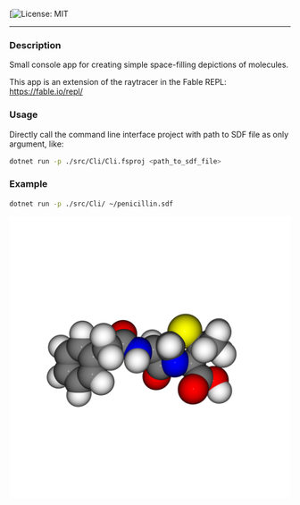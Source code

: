 [![License: MIT](LICENSE)

---

### Description
Small console app for creating simple space-filling depictions of molecules.

This app is an extension of the raytracer in the Fable REPL: https://fable.io/repl/

### Usage
Directly call the command line interface project with path to SDF file as only argument, like:
```bash
dotnet run -p ./src/Cli/Cli.fsproj <path_to_sdf_file>
```

### Example
```bash
dotnet run -p ./src/Cli/ ~/penicillin.sdf
```
![penicllin](./penicillin.png)

